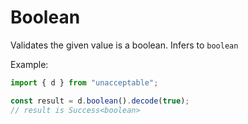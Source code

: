 # Boolean

Validates the given value is a boolean. Infers to `boolean`

Example:

```ts
import { d } from "unacceptable";

const result = d.boolean().decode(true);
// result is Success<boolean>
```
